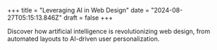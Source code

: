 +++
title = "Leveraging AI in Web Design"
date = "2024-08-27T05:15:13.846Z"
draft = false
+++

  Discover how artificial intelligence is revolutionizing web design, from automated layouts to AI-driven user personalization.
        